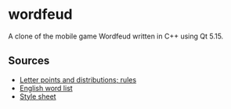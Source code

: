 # wordfeud
A clone of the mobile game Wordfeud written in C++ using Qt 5.15.

## Sources

* [Letter points and distributions; rules](https://wordfeud.com/wf/help/)
* [English word list](https://github.com/dwyl/english-words)
* [Style sheet](https://github.com/Alexhuszagh/BreezeStyleSheets)